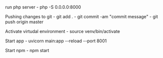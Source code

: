 run php server - php -S 0.0.0.0:8000

Pushing changes to git
    - git add .
    - git commit -am "commit message"
    - git push origin master

Activate virtudal environment
    - source venv/bin/activate

Start app
    - uvicorn main:app --reload --port 8001

Start npm
    - npm start